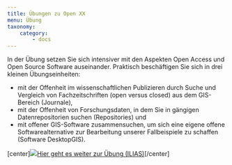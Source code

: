 ```yaml
---
title: Übungen zu Open XX
menu: Übung
taxonomy:
    category:
        - docs
---
```


In der Übung setzen Sie sich intensiver mit den Aspekten Open Access und Open Source Software auseinander. Praktisch beschäftigen Sie sich in drei kleinen Übungseinheiten:

+ mit der Offenheit im wissenschaftlichen Publizieren durch Suche und Vergleich von Fachzeitschriften (open versus closed) aus dem GIS-Bereich (Journale),
+ mit der Offenheit von Forschungsdaten, in dem Sie in gängigen Datenrepositorien suchen (Repositories) und
+ mit offener GIS-Software zusammensuchen, um sich eine eigene offene Softwarealternative zur Bearbeitung unserer Fallbeispiele zu schaffen (Software DesktopGIS).

[center]<a href="https://ilias.opengeoedu.de/ilias/goto.php?target=crs_250&client_id=opengeoedu" markdown="1" target="_blank">![](/images/exercise.png?resize=200,200)Hier geht es weiter zur Übung (ILIAS)</a>[/center]
